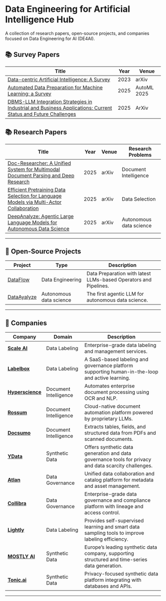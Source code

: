 # Data Engineering for Artificial Intelligence Hub
A collection of research papers, open-source projects, and companies focused on Data Engineering for AI (DE4AI).

## 📚 Survey Papers
| Title | Year | Venue |
|----------------------------|------|-----|
| [Data-centric Artificial Intelligence: A Survey](https://arxiv.org/abs/2303.10158) | 2023 | arXiv |
| [Automated Data Preparation for Machine Learning: a Survey](https://automl.space/automated-data-preparation-for-machine-learning/) | 2025 | AutoML 2025 |
| [DBMS-LLM Integration Strategies in Industrial and Business Applications: Current Status and Future Challenges](https://www.arxiv.org/abs/2507.19254) | 2025| ArXiv |

## 📚 Research Papers
| Title | Year | Venue | Research Problems |
|----------------------------|------|-----|-----|
| [Doc-Researcher: A Unified System for Multimodal Document Parsing and Deep Research](http://arxiv.org/abs/2510.21603) | 2025 | arXiv | Document Intelligence |
| [Efficient Pretraining Data Selection for Language Models via Multi-Actor Collaboration](http://arxiv.org/abs/2410.08102) | 2025 | arXiv | Data Selection |
| [DeepAnalyze: Agentic Large Language Models for Autonomous Data Science](http://arxiv.org/abs/2510.16872) | 2025 | arXiv | Autonomous data science |
---


## 🧩 Open-Source Projects

| Project | Type | Description |
|----------------|------|-------------|
| [DataFlow](https://github.com/OpenDCAI/DataFlow) | Data Engineering | Data Preparation with latest LLMs-based Operators and Pipelines. |
| [DataAyalyze](https://github.com/ruc-datalab/DeepAnalyze) | Autonomous data science | The first agentic LLM for autonomous data science. |

---

## 🏢 Companies

| Company | Domain | Description |
|-----------|---------|-------------|
| [**Scale AI**](https://scale.com) | Data Labeling | Enterprise-grade data labeling and management services. |
| [**Labelbox**](https://labelbox.com) | Data Labeling | A SaaS-based labeling and governance platform supporting human-in-the-loop and active learning. |
| [**Hyperscience**](https://www.hyperscience.com) | Document Intelligence | Automates enterprise document processing using OCR and NLP. |
| [**Rossum**](https://rossum.ai) | Document Intelligence | Cloud-native document automation platform powered by proprietary LLMs. |
| [**Docsumo**](https://www.docsumo.com) | Document Intelligence | Extracts tables, fields, and structured data from PDFs and scanned documents. |
| [**YData**](https://ydata.ai) | Synthetic Data | Offers synthetic data generation and data governance tools for privacy and data scarcity challenges. |
| [**Atlan**](https://atlan.com) | Data Governance | Unified data collaboration and catalog platform for metadata and asset management. |
| [**Collibra**](https://www.collibra.com) | Data Governance | Enterprise-grade data governance and compliance platform with lineage and access control. |
| [**Lightly**](https://www.lightly.ai) | Data Labeling | Provides self-supervised learning and smart data sampling tools to improve labeling efficiency. |
| [**MOSTLY AI**](https://mostly.ai) | Synthetic Data | Europe’s leading synthetic data company, supporting structured and time-series data generation. |
| [**Tonic.ai**](https://www.tonic.ai) | Synthetic Data | Privacy-focused synthetic data platform integrating with databases and APIs. |

---
